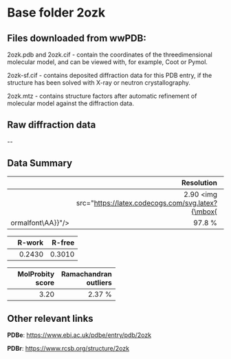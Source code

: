 # Base folder 2ozk

## Files downloaded from wwPDB:

2ozk.pdb and 2ozk.cif - contain the coordinates of the threedimensional molecular model, and can be viewed with, for example, Coot or Pymol.

2ozk-sf.cif - contains deposited diffraction data for this PDB entry, if the structure has been solved with X-ray or neutron crystallography.

2ozk.mtz - contains structure factors after automatic refinement of molecular model against the diffraction data.

## Raw diffraction data

--<br> 

## Data Summary
|   | Resolution | Completeness| I/sigma |
|---|-------------:|----------------:|--------------:|
|   |2.90 <img src="https://latex.codecogs.com/svg.latex?{\mbox{
ormalfont\AA}}"/>|97.8  %|<img width=50/>14.40|

|   | **R-work**| **R-free**   
|---|-------------:|----------------:|           
||0.2430|0.3010|

|   |**MolProbity<br>score**| **Ramachandran<br>outliers** 
|---|-------------:|----------------:|
||3.20|2.37 %|

## Other relevant links 
**PDBe**:  https://www.ebi.ac.uk/pdbe/entry/pdb/2ozk
 
**PDBr**: https://www.rcsb.org/structure/2ozk 


